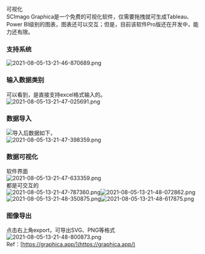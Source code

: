可视化<br />SCImago Graphica是一个免费的可视化软件，仅需要拖拽就可生成Tableau、Power BI级别的图表，图表还可以交互；但是，目前该软件Pro版还在开发中，能力还有限。
<a name="W402G"></a>
### 支持系统
![2021-08-05-13-21-46-870689.png](https://cdn.nlark.com/yuque/0/2021/png/396745/1628140966936-5cc4bf0a-4e5e-4cbc-bcdb-ebd1362b82e0.png#clientId=u8dc61cf9-87d6-4&from=ui&id=u28aed445&originHeight=267&originWidth=1080&originalType=binary&ratio=1&size=37624&status=done&style=none&taskId=u10a76195-0f42-405a-9f0f-bb4bc7f311d)
<a name="ZUJ06"></a>
### 输入数据类别
可以看到，是直接支持excel格式输入的。<br />![2021-08-05-13-21-47-025691.png](https://cdn.nlark.com/yuque/0/2021/png/396745/1628140984031-8b667f45-20a2-466d-b994-2546e4fce0b7.png#clientId=u8dc61cf9-87d6-4&from=ui&id=u6b061b35&originHeight=134&originWidth=1024&originalType=binary&ratio=1&size=9045&status=done&style=none&taskId=u7da4610b-da05-482d-ab37-dc500530f54)
<a name="B6BUV"></a>
### 数据导入
![](https://cdn.nlark.com/yuque/0/2021/webp/396745/1628140898779-352b3ad6-900c-46d2-9380-3f16577b2840.webp#clientId=u8dc61cf9-87d6-4&from=paste&id=uf106e0ed&originHeight=499&originWidth=1080&originalType=url&ratio=1&status=done&style=none&taskId=ued97cc7a-c252-43e7-953b-34b942bb92d)导入后数据如下，<br />![2021-08-05-13-21-47-398359.png](https://cdn.nlark.com/yuque/0/2021/png/396745/1628140995604-bb4df873-d984-4623-859e-7c5bc5eb576e.png#clientId=u8dc61cf9-87d6-4&from=ui&id=ud283e2b7&originHeight=485&originWidth=1080&originalType=binary&ratio=1&size=103044&status=done&style=shadow&taskId=u1173b2e4-42ad-4b0f-be42-7207fdc52cb)
<a name="McaNQ"></a>
### 数据可视化
软件界面<br />![2021-08-05-13-21-47-633359.png](https://cdn.nlark.com/yuque/0/2021/png/396745/1628141005172-5ea7522f-b5e2-474f-9ec0-d064721fa0dc.png#clientId=u8dc61cf9-87d6-4&from=ui&id=uf1f6595b&originHeight=541&originWidth=1080&originalType=binary&ratio=1&size=139986&status=done&style=shadow&taskId=u8d12076b-a04b-4003-a5ff-c41393069da)<br />都是可交互的<br />![2021-08-05-13-21-47-787360.png](https://cdn.nlark.com/yuque/0/2021/png/396745/1628141025176-eaab2916-d3a7-4c5c-9f3b-abd54f5936e8.png#clientId=u8dc61cf9-87d6-4&from=ui&id=u802fa815&originHeight=600&originWidth=967&originalType=binary&ratio=1&size=98430&status=done&style=shadow&taskId=u94f5d66d-8a1a-4f80-a166-b0c6d9afeb9)![2021-08-05-13-21-48-072862.png](https://cdn.nlark.com/yuque/0/2021/png/396745/1628141025142-df96ae07-dc3a-48e5-9e4e-bfd72c36806d.png#clientId=u8dc61cf9-87d6-4&from=ui&id=u542160e2&originHeight=600&originWidth=800&originalType=binary&ratio=1&size=54049&status=done&style=shadow&taskId=ua003c4ac-02c0-401e-8aeb-f437ebdbbf9)![2021-08-05-13-21-48-350875.png](https://cdn.nlark.com/yuque/0/2021/png/396745/1628141025222-e5b1fe62-9ce1-4bbc-a3d7-d712c97b9341.png#clientId=u8dc61cf9-87d6-4&from=ui&id=u403d739c&originHeight=600&originWidth=800&originalType=binary&ratio=1&size=69434&status=done&style=shadow&taskId=u5a88a2bb-7b6e-491a-b486-e3a93eee84b)![2021-08-05-13-21-48-617875.png](https://cdn.nlark.com/yuque/0/2021/png/396745/1628141025215-d0f48777-b15a-43ab-b6f1-f16162cbd51a.png#clientId=u8dc61cf9-87d6-4&from=ui&id=u67048254&originHeight=740&originWidth=1080&originalType=binary&ratio=1&size=112707&status=done&style=shadow&taskId=u855aca0d-1755-4672-b859-9e17abfb788)
<a name="dqnrI"></a>
### 图像导出
点击右上角export，可导出SVG、PNG等格式<br />![2021-08-05-13-21-48-800873.png](https://cdn.nlark.com/yuque/0/2021/png/396745/1628141037966-c7e11a99-3aa6-42e8-8322-fb8d378d2b93.png#clientId=u8dc61cf9-87d6-4&from=ui&id=u7eb873b4&originHeight=464&originWidth=596&originalType=binary&ratio=1&size=34260&status=done&style=shadow&taskId=udfdf136d-731f-45ac-bc4b-61bcd562495)<br />Ref：[https://graphica.app/](https://graphica.app/)
